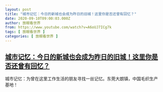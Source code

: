 ```yaml
---
layout: post
title: "城市记忆：今日的新城也会成为昨日的旧城！这里你是否还曾有回忆？"
date: 2020-09-10T09:00:03.000Z
author: 放眼看世界
from: https://www.youtube.com/watch?v=A6oUJ7ICg7k
tags: [ 放眼看世界 ]
categories: [ 放眼看世界 ]
---
```

<!--1599728403000-->
[城市记忆：今日的新城也会成为昨日的旧城！这里你是否还曾有回忆？](https://www.youtube.com/watch?v=A6oUJ7ICg7k)
------

<div>
城市记忆：为曾在这里工作生活的朋友寻找一丝记忆。东莞大朗镇，中国毛织生产基地！
</div>
